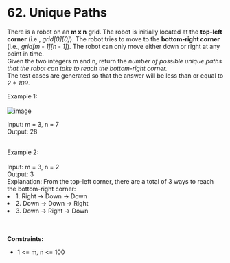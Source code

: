 # 62. Unique Paths

There is a robot on an <b>m x n</b> grid. The robot is initially located at the <b>top-left corner</b> (i.e., <i>grid[0][0]</i>). The robot tries to move to the <b>bottom-right corner</b> (i.e., <i>grid[m - 1][n - 1]</i>). The robot can only move either down or right at any point in time.
<br>
Given the two integers m and n, return the <i>number of possible unique paths that the robot can take to reach the bottom-right corner.</i>
<br>
The test cases are generated so that the answer will be less than or equal to <i>2 * 109</i>.

 

Example 1:<br><br>
![image](https://user-images.githubusercontent.com/103581128/206824734-690fd79f-f13f-4492-b369-2990ece69ea8.png)

Input: m = 3, n = 7<br>
Output: 28<br>

<br>
Example 2:<br><br>
Input: m = 3, n = 2<br>
Output: 3<br>
Explanation: From the top-left corner, there are a total of 3 ways to reach the bottom-right corner:<br>
<li>1. Right -> Down -> Down</li>
<li>2. Down -> Down -> Right</li>
<li>3. Down -> Right -> Down</li>
 
<br><br>
<b>Constraints:</b>
<ul>
<li>1 <= m, n <= 100</li>
</ul>
